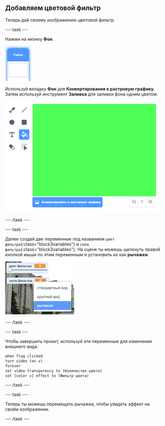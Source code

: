 ## Добавляем цветовой фильтр

Теперь дай своему изображению цветовой фильтр.

--- task ---

Нажми на иконку **Фон**.

![изображение, показывающее значок сцены](images/stage.png)

Используй вкладку **Фон** для **Конвертирования в растровую графику**. Затем используй инструмент **Заливка** для заливки фона одним цветом.

![изображение, показывающее заполненный фон для сцены](images/paint-bucket.png)

--- /task ---

--- task ---

Далее создай две переменные под названием `цвет фильтра`{:class="block3variables"} и `сила фильтра`{:class="block3variables"}. На сцене ты можешь щелкнуть правой кнопкой мыши по этим переменным и установить их как **рычажки**.

![изображение, показывающее изменяемые переменные на рычажки](images/sliders.png)

--- /task ---

--- task ---

Чтобы завершить проект, используй эти переменные для изменения внешнего вида.

```blocks3
when flag clicked
turn video (on v)
forever
set video transparency to (Количество цвета)
set [color v] effect to (Фильтр цвета)
```

--- /task ---

--- task ---

Теперь ты можешь перемещать рычажки, чтобы увидеть эффект на своём изображении.

--- /task ---




